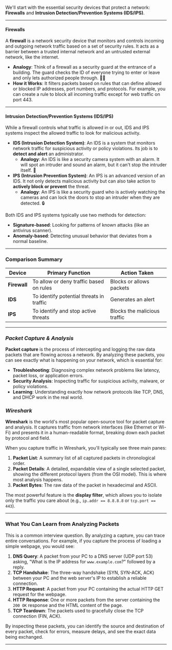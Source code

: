 We'll start with the essential security devices that protect a network: **Firewalls** and **Intrusion Detection/Prevention Systems (IDS/IPS)**.

---
#### Firewalls

A **firewall** is a network security device that monitors and controls incoming and outgoing network traffic based on a set of security rules. It acts as a barrier between a trusted internal network and an untrusted external network, like the internet.

- **Analogy**: Think of a firewall as a security guard at the entrance of a building. The guard checks the ID of everyone trying to enter or leave and only lets authorized people through. 👮‍♀️
- **How it Works**: It filters packets based on rules that can define allowed or blocked IP addresses, port numbers, and protocols. For example, you can create a rule to block all incoming traffic except for web traffic on port 443.

---
#### Intrusion Detection/Prevention Systems (IDS/IPS)

While a firewall controls what traffic is allowed in or out, IDS and IPS systems inspect the allowed traffic to look for malicious activity.

- **IDS (Intrusion Detection System)**: An IDS is a system that monitors network traffic for suspicious activity or policy violations. Its job is to **detect and alert** an administrator.
    - **Analogy**: An IDS is like a security camera system with an alarm. It will spot an intruder and sound an alarm, but it can't stop the intruder itself. 🚨
- **IPS (Intrusion Prevention System)**: An IPS is an advanced version of an IDS. It not only detects malicious activity but can also take action to **actively block or prevent** the threat.
    - **Analogy**: An IPS is like a security guard who is actively watching the cameras and can lock the doors to stop an intruder when they are detected. 🔒

Both IDS and IPS systems typically use two methods for detection:

- **Signature-based**: Looking for patterns of known attacks (like an antivirus scanner).
- **Anomaly-based**: Detecting unusual behavior that deviates from a normal baseline.

---

### Comparison Summary

|Device|Primary Function|Action Taken|
|---|---|---|
|**Firewall**|To allow or deny traffic based on rules|Blocks or allows packets|
|**IDS**|To identify potential threats in traffic|Generates an alert|
|**IPS**|To identify and stop active threats|Blocks the malicious traffic|

---
### *Packet Capture & Analysis*

**Packet capture** is the process of intercepting and logging the raw data packets that are flowing across a network. By analyzing these packets, you can see exactly what is happening on your network, which is essential for:

- **Troubleshooting**: Diagnosing complex network problems like latency, packet loss, or application errors.
- **Security Analysis**: Inspecting traffic for suspicious activity, malware, or policy violations.
- **Learning**: Understanding exactly how network protocols like TCP, DNS, and DHCP work in the real world.

### *Wireshark*

**Wireshark** is the world's most popular open-source tool for packet capture and analysis. It captures traffic from network interfaces (like Ethernet or Wi-Fi) and presents it in a human-readable format, breaking down each packet by protocol and field.

When you capture traffic in Wireshark, you'll typically see three main panes:

1. **Packet List**: A summary list of all captured packets in chronological order.
2. **Packet Details**: A detailed, expandable view of a single selected packet, showing the different protocol layers (from the OSI model). This is where most analysis happens.
3. **Packet Bytes**: The raw data of the packet in hexadecimal and ASCII.

The most powerful feature is the **display filter**, which allows you to isolate only the traffic you care about (e.g., `ip.addr == 8.8.8.8` or `tcp.port == 443`).

---

### What You Can Learn from Analyzing Packets

This is a common interview question. By analyzing a capture, you can trace entire conversations. For example, if you capture the process of loading a simple webpage, you would see:

1. **DNS Query**: A packet from your PC to a DNS server (UDP port 53) asking, "What is the IP address for `www.example.com`?" followed by a reply.
2. **TCP Handshake**: The three-way handshake (SYN, SYN-ACK, ACK) between your PC and the web server's IP to establish a reliable connection.
3. **HTTP Request**: A packet from your PC containing the actual HTTP GET request for the webpage.
4. **HTTP Response**: One or more packets from the server containing the `200 OK` response and the HTML content of the page.
5. **TCP Teardown**: The packets used to gracefully close the TCP connection (FIN, ACK).

By inspecting these packets, you can identify the source and destination of every packet, check for errors, measure delays, and see the exact data being exchanged.

---


